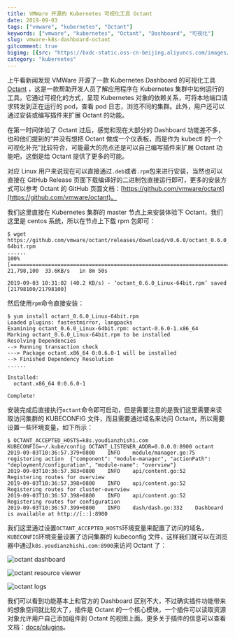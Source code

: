 ```yaml
---
title: VMWare 开源的 Kubernetes 可视化工具 Octant
date: 2019-09-03
tags: ["vmware", "kubernetes", "Octant"]
keywords: ["vmware", "kubernetes", "Octant", "Dashboard", "可视化"]
slug: vmware-k8s-dashboard-octant
gitcomment: true
bigimg: [{src: "https://bxdc-static.oss-cn-beijing.aliyuncs.com/images/photo-1567161569119-2efa25acc395.jpeg", desc: "https://unsplash.com/photos/bun7ERlQamw"}]
category: "kubernetes"
---
```

上午看新闻发现 VMWare 开源了一款 Kubernetes Dashboard 的可视化工具 [Octant](https://github.com/vmware/octant) ，这是一款帮助开发人员了解应用程序在 Kubernetes 集群中如何运行的工具。它通过可视化的方式，呈现 Kubernetes 对象的依赖关系，可将本地端口请求转发到正在运行的 pod，查看 pod 日志，浏览不同的集群。此外，用户还可以通过安装或编写插件来扩展 Octant 的功能。

<!--more-->

在第一时间体验了 Octant 过后，感觉和现在大部分的 Dashboard 功能差不多，也和他们提到的“并没有想把 Octant 做成一个仪表板，而是作为 kubectl 的一个可视化补充”比较符合，可能最大的亮点还是可以自己编写插件来扩展 Octant 功能吧，这倒是给 Octant 提供了更多的可能。
<!--adsense-text-->
对应 Linux 用户来说现在可以直接通过`.deb`或者`.rpm`包来进行安装，当然也可以直接在 GitHub Release 页面下载编译好的二进制包直接运行即可，更多的安装方式可以参考 Octant 的 GitHub 页面文档：[https://github.com/vmware/octant](https://github.com/vmware/octant)。

我们这里直接在 Kubernetes 集群的 master 节点上来安装体验下 Octant，我们这里是 centos 系统，所以在节点上下载 rpm 包即可：
```shell
$ wget https://github.com/vmware/octant/releases/download/v0.6.0/octant_0.6.0_Linux-64bit.rpm
......
100%[=====================================================================================>] 21,798,100  33.6KB/s   in 8m 50s

2019-09-03 10:31:02 (40.2 KB/s) - ‘octant_0.6.0_Linux-64bit.rpm’ saved [21798100/21798100]
```

然后使用`rpm`命令直接安装：
```shell
$ yum install octant_0.6.0_Linux-64bit.rpm
Loaded plugins: fastestmirror, langpacks
Examining octant_0.6.0_Linux-64bit.rpm: octant-0.6.0-1.x86_64
Marking octant_0.6.0_Linux-64bit.rpm to be installed
Resolving Dependencies
--> Running transaction check
---> Package octant.x86_64 0:0.6.0-1 will be installed
--> Finished Dependency Resolution
......

Installed:
  octant.x86_64 0:0.6.0-1

Complete!
```

安装完成后直接执行`octant`命令即可启动，但是需要注意的是我们这里需要来读取访问集群的 KUBECONFIG 文件，而且需要通过域名来访问 Octant，所以需要设置一些环境变量，如下所示：
```shell
$ OCTANT_ACCEPTED_HOSTS=k8s.youdianzhishi.com KUBECONFIG=~/.kube/config OCTANT_LISTENER_ADDR=0.0.0.0:8900 octant
2019-09-03T10:36:57.379+0800	INFO	module/manager.go:75	registering action	{"component": "module-manager", "actionPath": "deployment/configuration", "module-name": "overview"}
2019-09-03T10:36:57.383+0800	INFO	api/content.go:52	Registering routes for overview
2019-09-03T10:36:57.398+0800	INFO	api/content.go:52	Registering routes for cluster-overview
2019-09-03T10:36:57.398+0800	INFO	api/content.go:52	Registering routes for configuration
2019-09-03T10:36:57.399+0800	INFO	dash/dash.go:332	Dashboard is available at http://[::]:8900

```

我们这里通过设置`OCTANT_ACCEPTED_HOSTS`环境变量来配置了访问的域名，`KUBECONFIG`环境变量设置了访问集群的 kubeconfig 文件，这样我们就可以在浏览器中通过`k8s.youdianzhishi.com:8900`来访问 Octant 了：

![octant dashboard](https://bxdc-static.oss-cn-beijing.aliyuncs.com/images/octant-dashboard.png)

![octant resource viewer](https://bxdc-static.oss-cn-beijing.aliyuncs.com/images/octant-resource-viewer.png)

![octant logs](https://bxdc-static.oss-cn-beijing.aliyuncs.com/images/octant-logs.png)

我们可以看到功能基本上和官方的 Dashboard 区别不大，不过确实插件功能带来的想象空间就比较大了，插件是 Octant 的一个核心模块，一个插件可以读取资源对象允许用户自己添加组件到 Octant 的视图上面。更多关于插件的信息可以查看文档：[docs/plugins](https://github.com/vmware/octant/tree/master/docs/plugins)。

<!--adsense-self-->

